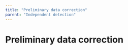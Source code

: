 ```yaml
---
title: "Preliminary data correction"
parent: "Independent detection"
---
```



# Preliminary data correction
